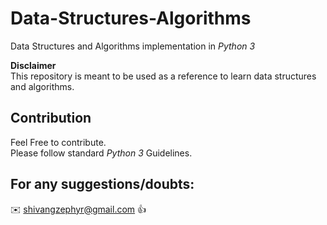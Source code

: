 # Data-Structures-Algorithms

Data Structures and Algorithms implementation in *Python 3*

**Disclaimer**<br />
This repository is meant to be used as a reference to learn data structures and
algorithms.

## Contribution

Feel Free to contribute.<br />
Please follow standard *Python 3* Guidelines.

## For any suggestions/doubts:

:envelope: shivangzephyr@gmail.com :thumbsup:
